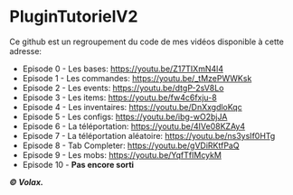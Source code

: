 # PluginTutorielV2
Ce github est un regroupement du code de mes vidéos disponible à cette adresse:

- Episode 0 - Les bases: https://youtu.be/Z17TIXmN4l4
- Episode 1 - Les commandes: https://youtu.be/_tMzePWWKsk
- Episode 2 - Les events: https://youtu.be/dtgP-2sV8Lo
- Episode 3 - Les items: https://youtu.be/fw4c6fxju-8
- Episode 4 - Les inventaires: https://youtu.be/DnXxgdloKqc
- Episode 5 - Les configs: https://youtu.be/ibg-wO2bjJA
- Episode 6 - La téléportation: https://youtu.be/4IVe08KZAy4
- Episode 7 - La téléportation aléatoire: https://youtu.be/ns3ysIf0HTg
- Episode 8 - Tab Completer: https://youtu.be/gVDiRKtfPaQ
- Episode 9 - Les mobs: https://youtu.be/YqfTfIMcykM
- Episode 10 - **Pas encore sorti**

***© Volax.***

